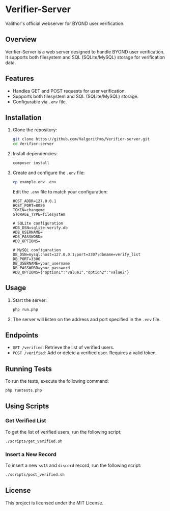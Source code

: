 # Verifier-Server

Valithor's official webserver for BYOND user verification.

## Overview

Verifier-Server is a web server designed to handle BYOND user verification. It supports both filesystem and SQL (SQLite/MySQL) storage for verification data.

## Features

- Handles GET and POST requests for user verification.
- Supports both filesystem and SQL (SQLite/MySQL) storage.
- Configurable via `.env` file.

## Installation

1. Clone the repository:
    ```sh
    git clone https://github.com/Valgorithms/Verifier-server.git
    cd Verifier-server
    ```

2. Install dependencies:
    ```sh
    composer install
    ```

3. Create and configure the `.env` file:
    ```sh
    cp example.env .env
    ```

    Edit the `.env` file to match your configuration:
    ```properties
    HOST_ADDR=127.0.0.1
    HOST_PORT=8080
    TOKEN=changeme
    STORAGE_TYPE=filesystem

    # SQLite configuration
    #DB_DSN=sqlite:verify.db
    #DB_USERNAME=
    #DB_PASSWORD=
    #DB_OPTIONS=

    # MySQL configuration
    DB_DSN=mysql:host=127.0.0.1;port=3307;dbname=verify_list
    DB_PORT=3306
    DB_USERNAME=your_username
    DB_PASSWORD=your_password
    #DB_OPTIONS={"option1":"value1","option2":"value2"}
    ```

## Usage

1. Start the server:
    ```sh
    php run.php
    ```

2. The server will listen on the address and port specified in the `.env` file.

## Endpoints

- `GET /verified`: Retrieve the list of verified users.
- `POST /verified`: Add or delete a verified user. Requires a valid token.

## Running Tests

To run the tests, execute the following command:
```sh
php runtests.php
```

## Using Scripts

### Get Verified List

To get the list of verified users, run the following script:
```sh
./scripts/get_verified.sh
```

### Insert a New Record

To insert a new `ss13` and `discord` record, run the following script:
```sh
./scripts/post_verified.sh
```

## License

This project is licensed under the MIT License.
